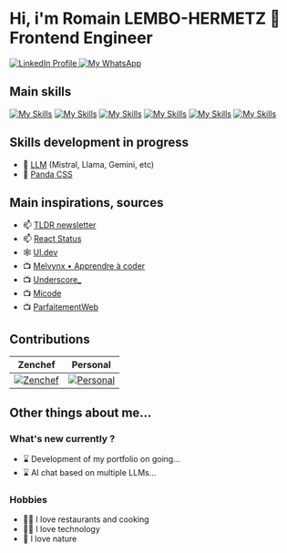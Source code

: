 # Hi, i'm Romain LEMBO-HERMETZ 👋 Frontend Engineer 

<div id="badges">
  <a href="https://www.linkedin.com/in/romainlembo">
    <img src="https://img.shields.io/badge/LinkedIn-blue?style=for-the-badge&logo=linkedin&logoColor=white" alt="LinkedIn Profile"/>
  </a>
  <a href="https://api.whatsapp.com/send?phone=+33645262075&text=urlencodedtext">
    <img src="https://img.shields.io/badge/WhatsApp-25D366?style=for-the-badge&logo=whatsapp&logoColor=white" alt="My WhatsApp" />
  </a>
</div>

## Main skills
[![My Skills](https://skillicons.dev/icons?i=react&theme=light)](https://react.dev/ "React 18")
[![My Skills](https://skillicons.dev/icons?i=nodejs&theme=light)](https://nodejs.org/ "Node 18")
[![My Skills](https://skillicons.dev/icons?i=ts&theme=light)](https://www.typescriptlang.org/ "TypeScript 5") 
[![My Skills](https://skillicons.dev/icons?i=aws&theme=light)](https://aws.amazon.com/ "AWS")
[![My Skills](https://skillicons.dev/icons?i=nextjs&theme=light)](https://nextjs.org/ "Next 13")
[![My Skills](https://skillicons.dev/icons?i=tailwind&theme=light)](https://tailwindcss.com/ "Tailwind CSS 3")

## Skills development in progress
- 🤖 [LLM](https://codeline.app/cdly/courses/cle90py5m0000mg080t8p1mty/lessons/clpq8da5q0001tl5xgszbza59) (Mistral, Llama, Gemini, etc)
- 🎨 [Panda CSS](https://panda-css.com/)

## Main inspirations, sources
- 📫 [TLDR newsletter](https://tldr.tech/)
- 📫 [React Status](https://react.statuscode.com/)
- 🕸️ [UI.dev](https://ui.dev/)
- 📺 [Melvynx • Apprendre à coder](https://www.youtube.com/@melvynxdev)
- 📺 [Underscore_](https://www.youtube.com/@Underscore_)
- 📺 [Micode](https://www.youtube.com/@Micode)
- 📺 [ParfaitementWeb](https://www.youtube.com/@ParfaitementWeb)

## Contributions

|  Zenchef  |                                                          Personal                                               |
| :-------: | :-------------------------------------------------------------------------------------------------------------: |
| [![Zenchef](https://streak-stats.demolab.com/?user=romainlembo-zenchef)](https://github.com/romainlembo-zenchef)            | [![Personal](https://streak-stats.demolab.com/?user=rlembo06)](https://github.com/rlembo06)                                                                                  |

## Other things about me...

### What's new currently ?
- ⌛ Development of my portfolio on going...
- ⌛ AI chat based on multiple LLMs...

### Hobbies
- 🧑‍🍳 I love restaurants and cooking
- 👨‍💻 I love technology
- 🌿 I love nature
